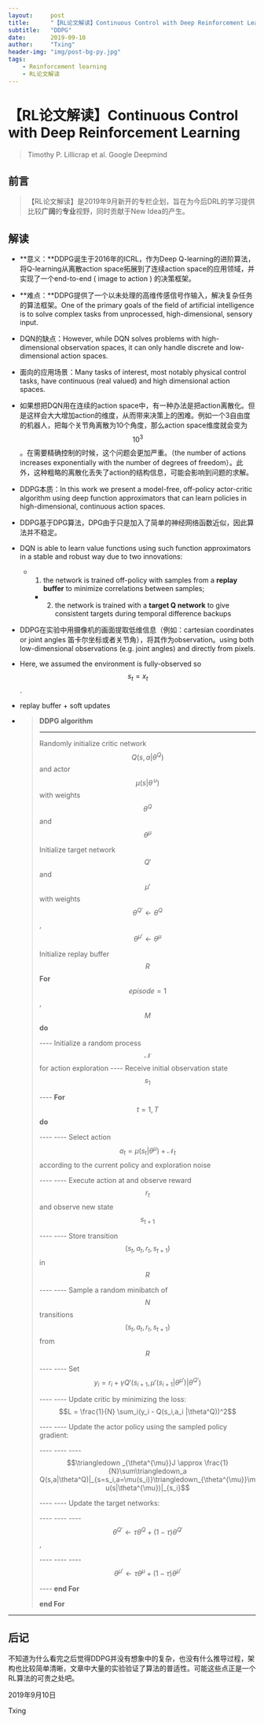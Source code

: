 ```yaml
---
layout:     post
title:      "【RL论文解读】Continuous Control with Deep Reinforcement Learning"
subtitle:   "DDPG"
date:       2019-09-10
author:     "Txing"
header-img: "img/post-bg-py.jpg"
tags:
    - Reinforcement learning
    - RL论文解读
---
```


# 【RL论文解读】Continuous Control with Deep Reinforcement Learning

> Timothy P. Lillicrap et al.  Google Deepmind

## 前言

> 【RL论文解读】是2019年9月新开的专栏企划，旨在为今后DRL的学习提供比较**广阔**的**专业**视野，同时贡献于New Idea的产生。



## 解读

- **意义：**DDPG诞生于2016年的ICRL，作为Deep Q-learning的进阶算法，将Q-learning从离散action space拓展到了连续action space的应用领域，并实现了一个end-to-end ( image to action ) 的决策框架。
- **难点：**DDPG提供了一个以未处理的高维传感信号作输入，解决复杂任务的算法框架。One of the primary goals of the field of artificial intelligence is to solve complex tasks from unprocessed, high-dimensional, sensory input.

- DQN的缺点：However, while DQN solves problems with high-dimensional observation spaces, it can only handle discrete and low-dimensional action spaces.

- 面向的应用场景：Many tasks of interest, most notably physical control tasks, have continuous (real valued) and high dimensional action spaces.

- 如果想把DQN用在连续的action space中，有一种办法是把action离散化。但是这样会大大增加action的维度，从而带来决策上的困难。例如一个3自由度的机器人，把每个关节角离散为10个角度，那么action space维度就会变为$$10^{3}$$。在需要精确控制的时候，这个问题会更加严重。（the number of actions increases exponentially with the number of degrees of freedom）。此外，这种粗略的离散化丢失了action的结构信息，可能会影响到问题的求解。

- DDPG本质：In this work we present a model-free, off-policy actor-critic algorithm using deep function approximators that can learn policies in high-dimensional, continuous action spaces.

- DDPG基于DPG算法，DPG由于只是加入了简单的神经网络函数近似，因此算法并不稳定。

- DQN is able to learn value functions using such function approximators in a stable and robust way due to two innovations: 

  - 1. the network is trained off-policy with samples from a **replay buffer** to minimize correlations between samples; 
  
	- 2. the network is trained with a **target Q network** to give consistent targets during temporal difference backups 

- DDPG在实验中用摄像机的画面提取低维信息（例如：cartesian coordinates  or joint angles 笛卡尔坐标或者关节角），将其作为observation。using both low-dimensional observations (e.g. joint angles) and directly from pixels.
-  Here, we assumed the environment is fully-observed so $$s_t = x_t$$. 
- replay buffer + soft updates

- > **DDPG algorithm**
  >
  > ---
  >
  > Randomly initialize critic network $$Q(s,a|\theta^Q)$$ and actor $$\mu(s|\theta^{\,u})$$ with weights $$\theta^Q$$ and $$\theta^{\mu}$$
  >
  > Initialize target network $$Q'$$ and $$\mu'$$ with weights $$\theta^{Q'}\leftarrow \theta^{Q}$$, $$\theta^{\mu'}\leftarrow \theta^{\mu}$$
  >
  > Initialize replay buffer $$R$$
  > **For** $$episode = 1$$, $$M$$ **do** 
  >
  > ---- Initialize a random process $$\mathscr{N}$$ for action exploration
  > ---- Receive initial observation state $$s_1$$
  >
  > ---- **For** $$t = 1, T$$ **do** 
  >
  > ---- ---- Select action $$a_t = \mu(s_t|\theta^{\mu}) + \mathscr{N}_t$$ according to the current policy and exploration noise 
  >
  > ---- ---- Execute action at and observe reward $$r_t$$ and observe new state $$s_{t+1}$$
  >
  > ---- ---- Store transition $$(s_t,a_t,r_t,s_{t+1})$$ in $$R$$
  >
  > ---- ---- Sample a random minibatch of $$N$$ transitions $$(s_t,a_t,r_t,s_{t+1})$$ from $$R$$
  >
  > ---- ---- Set $$y_i = r_i + \gamma Q'(s_{i+1},\mu'(s_{i+1}|θ^{\mu'})|\theta ^{Q'})$$
  >
  > ---- ---- Update critic by minimizing the loss: $$L = \frac{1}{N} \sum_i(y_i - Q(s_i,a_i |\theta^Q))^2$$
  >
  > ---- ---- Update the actor policy using the sampled policy gradient: 
  >
  > ---- ---- ---- $$\triangledown _{\theta^{\mu}}J \approx \frac{1}{N}\sum\triangledown_a Q(s,a|\theta^Q)|_{s=s_i,a=\mu(s_i)}\triangledown_{\theta^{\mu}}\mu(s|\theta^{\mu})|_{s_i}$$
  >
  > ---- ---- Update the target networks: 
  >
  > ---- ---- ---- $$\theta^{Q'}\leftarrow\tau\theta^Q+(1-\tau)\theta^{Q'}$$, 
  >
  > ---- ---- ---- $$\theta^{\mu'}\leftarrow\tau\theta^{\mu}+(1-\tau)\theta^{\mu'}$$
  >
  > ---- **end For** 
  >
  > **end For**



---

## 后记

不知道为什么看完之后觉得DDPG并没有想象中的复杂，也没有什么推导过程，架构也比较简单清晰，文章中大量的实验验证了算法的普适性。可能这些点正是一个RL算法的可贵之处吧。



2019年9月10日

Txing































